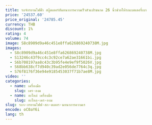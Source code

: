 ```yaml
---
title: รถจักรยานไฟฟ้า สกู๊ตเตอร์สันทนาการความเร็วตัวแปรขนาด 26 นิ้วช่วยให้รถแบตเตอรี่เบา
price: '24537.60'
price_original: '24785.45'
currency: THB
discount: 1%
rating: 4
volume: 74
image: S8c8909d9a46c451e8ffa626869240738M.jpg
images:
  - S8c8909d9a46c451e8ffa626869240738M.jpg
  - S13246c43f9cc4c3c92ce7a62ae31661bi.jpg
  - S6b708197aa8c43c3b95fe4e9ef9f5026V.jpg
  - S68bb638cf7d940c39ad2e056de7764c3q.jpg
  - S76f8176f36e94e9185453037f71b7ae8M.jpg
video: ''
categories:
  - name: เครื่องมือ
    slug: เคร-องม
  - name: อะไหล่ เครื่องมือ
    slug: อะไหล-เคร-องม
slug: รถจ-กรยานไฟฟ-สก-ตเตอร-นทนาการความเร
encode: oC0aY6i
lang: th
---
```

  